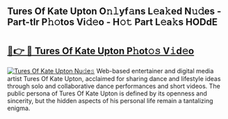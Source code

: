 ## Tures Of Kate Upton O𝚗𝚕yf𝚊ns L𝚎a𝚔ed N𝚞𝚍es - Part-tIr P𝚑𝚘tos Vi𝚍𝚎o - H𝚘𝚝 Part L𝚎a𝚔s HODdE

# <h2><a href="http://kf5vfz.oniu.top/?m=Tures+Of+Kate+Upton">🔗👉 🔴 Tures Of Kate Upton P𝚑ot𝚘𝚜 V𝚒d𝚎o</a></h2>

[![Tures Of Kate Upton Nu𝚍e𝚜](https://i.imgur.com/0qMVB7G.gif)](http://kf5vfz.oniu.top/?m=Tures+Of+Kate+Upton)
Web-based entertainer and digital media artist Tures Of Kate Upton, acclaimed for sharing dance and lifestyle ideas through solo and collaborative dance performances and short videos. The public persona of Tures Of Kate Upton is defined by its openness and sincerity, but the hidden aspects of his personal life remain a tantalizing enigma.  
